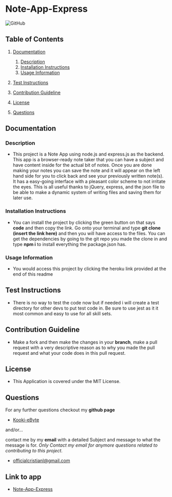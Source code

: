 
  # Note-App-Express
  ![GitHub](https://img.shields.io/github/license/Kooki-eByte/Note-App-Express)
  ## Table of Contents

  1. [Documentation](#documentation)


      1. [Description](#description)
      2. [Installation Instructions](#Installation)
      3. [Usage Information](#usage)

  2. [Test Instructions](#test)
  3. [Contribution Guideline](#contribution)
  4. [License](#license)
  5. [Questions](#questions)

  ## Documentation <a name="documentation"></a>

  ### Description <a name="description"></a>

  - This project is a Note App using node.js and express.js as the backend. This app is a browser-ready note taker that you can have a subject and have content inside for the actual bit of notes. Once you are done making your notes you can save the note and it will appear on the left hand side for you to click back and see your previously written note(s). It has a easy-going interface with a pleasant color scheme to not irritate the eyes. This is all useful thanks to jQuery, express, and the json file to be able to make a dynamic system of writing files and saving them for later use. 

  ### Installation Instructions <a name="Installation"></a>

  - You can install the project by clicking the green button on that says **code** and then copy the link. Go onto your terminal and type __git clone (insert the link here)__ and then you will have access to the files. You can get the dependencies by going to the git repo you made the clone in and type __npm i__ to install everything the package.json has. 

  ### Usage Information <a name="usage"></a>

  - You would access this project by clicking the heroku link provided at the end of this readme

  ## Test Instructions <a name="test"></a>

  - There is no way to test the code now but if needed i will create a test directory for other devs to put test code in. Be sure to use jest as it it most common and easy to use for all skill sets.

  ## Contribution Guideline <a name="contribution"></a>

  - Make a fork and then make the changes in your **branch**, make a pull request with a very descriptive reason as to why you made the pull request and what your code does in this pull request.

  ## License <a name="license"></a>

  - This Application is covered under the MIT License.

  ## Questions <a name="questions"></a>
   For any further questions checkout my **github page**
   - [Kooki-eByte](https://github.com/Kooki-eByte)

   and/or...
   
   contact me by my **email** with a detailed Subject and message to what the message is for. _Only Contact my email for anymore questions related to contributing to this project._

  - officialcristianl@gmail.com

  ## Link to app
  - [Note-App-Express](https://ch-note-app-express.herokuapp.com/)
